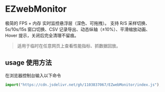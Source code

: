 # EZwebMonitor
极简的 FPS + 内存 实时监控悬浮层（深色、可拖拽）。
支持 R/S 采样切换、5s/10s/15s 窗口切换、CSV 记录导出、动态纵轴（±10%）、平滑缩放动画、Hover 提示，关闭后完全清理不留痕。

> 适用于临时在任意网页上查看性能指标、抓数据回放。
## usage 使用方法
在浏览器控制台输入以下命令
``` javascript
import("https://cdn.jsdelivr.net/gh/1103837067/EZwebMonitor/index.js");
```
